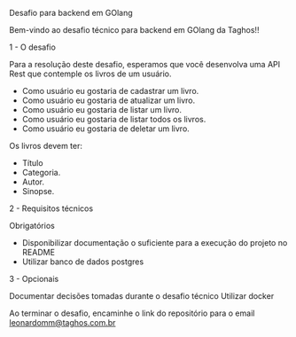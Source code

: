 Desafio para backend em GOlang

Bem-vindo ao desafio técnico para backend em GOlang da Taghos!!

1 - O desafio

Para a resolução deste desafio, esperamos que você desenvolva uma API Rest que contemple os livros de um usuário.

- Como usuário eu gostaria de cadastrar um livro.
- Como usuário eu gostaria de atualizar um livro.
- Como usuário eu gostaria de listar um livro.
- Como usuário eu gostaria de listar todos os livros.
- Como usuário eu gostaria de deletar um livro.

Os livros devem ter:

- Título
- Categoria.
- Autor.
- Sinopse.

2 - Requisitos técnicos

Obrigatórios

- Disponibilizar documentação o suficiente para a execução do projeto no README
- Utilizar banco de dados postgres

3 - Opcionais

Documentar decisões tomadas durante o desafio técnico
Utilizar docker

Ao terminar o desafio, encaminhe o link do repositório para o email leonardomm@taghos.com.br

